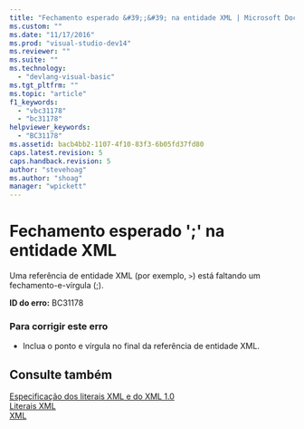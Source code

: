 ```yaml
---
title: "Fechamento esperado &#39;;&#39; na entidade XML | Microsoft Docs"
ms.custom: ""
ms.date: "11/17/2016"
ms.prod: "visual-studio-dev14"
ms.reviewer: ""
ms.suite: ""
ms.technology: 
  - "devlang-visual-basic"
ms.tgt_pltfrm: ""
ms.topic: "article"
f1_keywords: 
  - "vbc31178"
  - "bc31178"
helpviewer_keywords: 
  - "BC31178"
ms.assetid: bacb4bb2-1107-4f10-83f3-6b05fd37fd80
caps.latest.revision: 5
caps.handback.revision: 5
author: "stevehoag"
ms.author: "shoag"
manager: "wpickett"
---
```

# Fechamento esperado &#39;;&#39; na entidade XML
Uma referência de entidade XML \(por exemplo, `>`\) está faltando um fechamento\-e\-vírgula \(;\).  
  
 **ID do erro:** BC31178  
  
### Para corrigir este erro  
  
-   Inclua o ponto e vírgula no final da referência de entidade XML.  
  
## Consulte também  
 [Especificação dos literais XML e do XML 1.0](../../visual-basic/programming-guide/language-features/xml/xml-literals-and-the-xml-1-0-specification.md)   
 [Literais XML](../../visual-basic/language-reference/xml-literals/index.md)   
 [XML](../../visual-basic/programming-guide/language-features/xml/index.md)